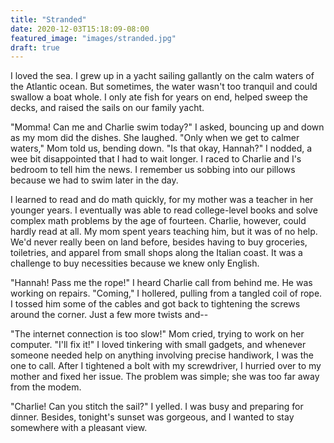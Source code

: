 ```yaml
---
title: "Stranded"
date: 2020-12-03T15:18:09-08:00
featured_image: "images/stranded.jpg"
draft: true
---
```


I loved the sea. I grew up in a yacht sailing gallantly on the calm waters of the Atlantic ocean. But sometimes, the water wasn't too tranquil and could swallow a boat whole. I only ate fish for years on end, helped sweep the decks, and raised the sails on our family yacht.

"Momma! Can me and Charlie swim today?" I asked, bouncing up and down as my mom did the dishes. She laughed. "Only when we get to calmer waters," Mom told us, bending down. "Is that okay, Hannah?" I nodded, a wee bit disappointed that I had to wait longer. I raced to Charlie and I's bedroom to tell him the news. I remember us sobbing into our pillows because we had to swim later in the day.

I learned to read and do math quickly, for my mother was a teacher in her younger years. I eventually was able to read college-level books and solve complex math problems by the age of fourteen. Charlie, however, could hardly read at all. My mom spent years teaching him, but it was of no help. We'd never really been on land before, besides having to buy groceries, toiletries, and apparel from small shops along the Italian coast. It was a challenge to buy necessities because we knew only English.

"Hannah! Pass me the rope!" I heard Charlie call from behind me. He was working on repairs. "Coming," I hollered, pulling from a tangled coil of rope. I tossed him some of the cables and got back to tightening the screws around the corner. Just a few more twists and--

"The internet connection is too slow!" Mom cried, trying to work on her computer. "I'll fix it!" I loved tinkering with small gadgets, and whenever someone needed help on anything involving precise handiwork, I was the one to call. After I tightened a bolt with my screwdriver, I hurried over to my mother and fixed her issue. The problem was simple; she was too far away from the modem.

"Charlie! Can you stitch the sail?" I yelled. I was busy and preparing for dinner. Besides, tonight's sunset was gorgeous, and I wanted to stay somewhere with a pleasant view.
